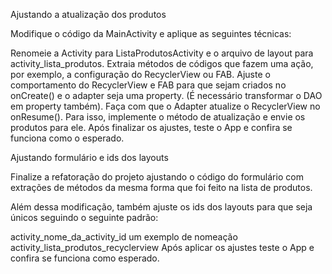 Ajustando a atualização dos produtos

Modifique o código da MainActivity e aplique as seguintes técnicas:

Renomeie a Activity para ListaProdutosActivity e o arquivo de layout para activity_lista_produtos.
Extraia métodos de códigos que fazem uma ação, por exemplo, a configuração do RecyclerView ou FAB.
Ajuste o comportamento do RecyclerView e FAB para que sejam criados no onCreate() e o adapter seja uma property. (É necessário transformar o DAO em property também).
Faça com que o Adapter atualize o RecyclerView no onResume(). Para isso, implemente o método de atualização e envie os produtos para ele.
Após finalizar os ajustes, teste o App e confira se funciona como o esperado.

Ajustando formulário e ids dos layouts

Finalize a refatoração do projeto ajustando o código do formulário com extrações de métodos da mesma forma que foi feito na lista de produtos.

Além dessa modificação, também ajuste os ids dos layouts para que seja únicos seguindo o seguinte padrão:

activity_nome_da_activity_id um exemplo de nomeação activity_lista_produtos_recyclerview
Após aplicar os ajustes teste o App e confira se funciona como esperado.